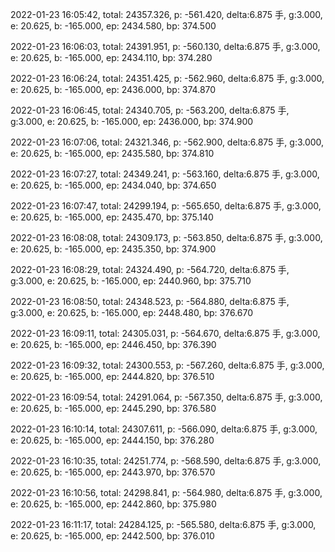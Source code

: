 2022-01-23 16:05:42, total: 24357.326, p: -561.420, delta:6.875 手, g:3.000, e: 20.625, b: -165.000, ep: 2434.580, bp: 374.500

2022-01-23 16:06:03, total: 24391.951, p: -560.130, delta:6.875 手, g:3.000, e: 20.625, b: -165.000, ep: 2434.110, bp: 374.280

2022-01-23 16:06:24, total: 24351.425, p: -562.960, delta:6.875 手, g:3.000, e: 20.625, b: -165.000, ep: 2436.000, bp: 374.870

2022-01-23 16:06:45, total: 24340.705, p: -563.200, delta:6.875 手, g:3.000, e: 20.625, b: -165.000, ep: 2436.000, bp: 374.900

2022-01-23 16:07:06, total: 24321.346, p: -562.900, delta:6.875 手, g:3.000, e: 20.625, b: -165.000, ep: 2435.580, bp: 374.810

2022-01-23 16:07:27, total: 24349.241, p: -563.160, delta:6.875 手, g:3.000, e: 20.625, b: -165.000, ep: 2434.040, bp: 374.650

2022-01-23 16:07:47, total: 24299.194, p: -565.650, delta:6.875 手, g:3.000, e: 20.625, b: -165.000, ep: 2435.470, bp: 375.140

2022-01-23 16:08:08, total: 24309.173, p: -563.850, delta:6.875 手, g:3.000, e: 20.625, b: -165.000, ep: 2435.350, bp: 374.900

2022-01-23 16:08:29, total: 24324.490, p: -564.720, delta:6.875 手, g:3.000, e: 20.625, b: -165.000, ep: 2440.960, bp: 375.710

2022-01-23 16:08:50, total: 24348.523, p: -564.880, delta:6.875 手, g:3.000, e: 20.625, b: -165.000, ep: 2448.480, bp: 376.670

2022-01-23 16:09:11, total: 24305.031, p: -564.670, delta:6.875 手, g:3.000, e: 20.625, b: -165.000, ep: 2446.450, bp: 376.390

2022-01-23 16:09:32, total: 24300.553, p: -567.260, delta:6.875 手, g:3.000, e: 20.625, b: -165.000, ep: 2444.820, bp: 376.510

2022-01-23 16:09:54, total: 24291.064, p: -567.350, delta:6.875 手, g:3.000, e: 20.625, b: -165.000, ep: 2445.290, bp: 376.580

2022-01-23 16:10:14, total: 24307.611, p: -566.090, delta:6.875 手, g:3.000, e: 20.625, b: -165.000, ep: 2444.150, bp: 376.280

2022-01-23 16:10:35, total: 24251.774, p: -568.590, delta:6.875 手, g:3.000, e: 20.625, b: -165.000, ep: 2443.970, bp: 376.570

2022-01-23 16:10:56, total: 24298.841, p: -564.980, delta:6.875 手, g:3.000, e: 20.625, b: -165.000, ep: 2442.860, bp: 375.980

2022-01-23 16:11:17, total: 24284.125, p: -565.580, delta:6.875 手, g:3.000, e: 20.625, b: -165.000, ep: 2442.500, bp: 376.010